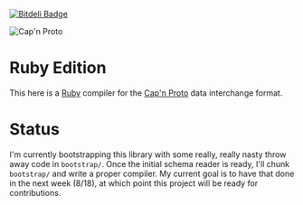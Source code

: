 [![Bitdeli Badge](https://d2weczhvl823v0.cloudfront.net/cstrahan/capnp-ruby/trend.png)](https://bitdeli.com/free "Bitdeli Badge")

![Cap'n Proto][logo]

# Ruby Edition

This here is a [Ruby][ruby] compiler for the [Cap'n Proto]() data interchange format.

# Status

I'm currently bootstrapping this library with some really, really nasty
throw away code in `bootstrap/`. Once the initial schema reader is
ready, I'll chunk `bootstrap/` and write a proper compiler. My current
goal is to have that done in the next week (8/18), at which point
this project will be ready for contributions.

[logo]: https://raw.github.com/cstrahan/capnp-ruby/master/media/captain_proto_small.png "Cap'n Proto"
[ruby]: http://www.ruby-lang.org/ "Ruby"
[capnp]: http://kentonv.github.io/capnproto/ "Cap'n Proto"
